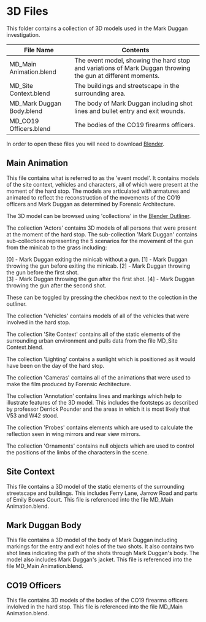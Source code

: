 # 3D Files

This folder contains a collection of 3D models used in the Mark Duggan investigation.

| File Name | Contents |
|---|---|
| MD_Main Animation.blend | The event model, showing the hard stop and variations of Mark Duggan throwing the gun at different moments. |
| MD_Site Context.blend | The buildings and streetscape in the surrounding area. |
| MD_Mark Duggan Body.blend | The body of Mark Duggan including shot lines and bullet entry and exit wounds. |
| MD_CO19 Officers.blend | The bodies of the CO19 firearms officers. |

In order to open these files you will need to download [Blender](https://www.blender.org/download/).

## Main Animation

This file contains what is referred to as the 'event model'.  It contains models of the site context, vehicles and characters, all of which were present at the moment of the hard stop.  The models are articulated with armatures and animated to reflect the reconstruction of the movements of the CO19 officers and Mark Duggan as determined by Forensic Architecture.

The 3D model can be browsed using 'collections' in the [Blender Outliner](https://docs.blender.org/manual/en/latest/scene_layout/view_layers/introduction.html#outliner).

The collection 'Actors' contains 3D models of all persons that were present at the moment of the hard stop.  The sub-collection 'Mark Duggan' contains sub-collections representing the 5 scenarios for the movement of the gun from the minicab to the grass including:

[0] - Mark Duggan exiting the minicab without a gun.
[1] - Mark Duggan throwing the gun before exiting the minicab.
[2] - Mark Duggan throwing the gun before the first shot.  
[3] - Mark Duggan throwing the gun after the first shot.
[4] - Mark Duggan throwing the gun after the second shot.  

These can be toggled by pressing the checkbox next to the colection in the outliner.

The collection 'Vehicles' contains models of all of the vehicles that were involved in the hard stop.

The collection 'Site Context' contains all of the static elements of the surrounding urban environment and pulls data from the file MD_Site Context.blend.

The collection 'Lighting' contains a sunlight which is positioned as it would have been on the day of the hard stop.

The collection 'Cameras' contains all of the animations that were used to make the film produced by Forensic Architecture.

The collection 'Annotation' contains lines and markings which help to illustrate features of the 3D model.  This includes the footsteps as described by professor Derrick Pounder and the areas in which it is most likely that V53 and W42 stood.

The collection 'Probes' contains elements which are used to calculate the reflection seen in wing mirrors and rear view mirrors.

The collection 'Ornaments' contains null objects which are used to control the positions of the limbs of the characters in the scene.

## Site Context

This file contains a 3D model of the static elements of the surrounding streetscape and buildings.  This includes Ferry Lane, Jarrow Road and parts of Emily Bowes Court.  This file is referenced into the file MD_Main Animation.blend.

## Mark Duggan Body

This file contains a 3D model of the body of Mark Duggan including markings for the entry and exit holes of the two shots.  It also contains two shot lines indicating the path of the shots through Mark Duggan's body.  The model also includes Mark Duggan's jacket. This file is referenced into the file MD_Main Animation.blend.

## CO19 Officers

This file contains 3D models of the bodies of the CO19 firearms officers invlolved in the hard stop. This file is referenced into the file MD_Main Animation.blend.

